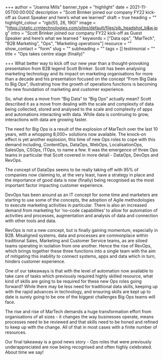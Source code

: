+++
author = "Joanna Mills"
banner_type = "highlight"
date = 2021-11-05T00:00:00Z
description = "Scott Brinker joined our company FY22 kick-off as Guest Speaker and here’s what we learned"
draft = true
heading = ""
highlight_colour = "rgb(55, 26, 190)"
image = "https://static.crmtechnologies.com/sites/default/files/sjb_headshot_b&w.jpg"
intro = "Scott Brinker joined our company FY22 kick-off as Guest Speaker and here’s what we learned "
keywords = ["Data ops", "MarTech", "B2B Marketing", "Ops", "Marketing operations"]
resource = ""
show_contact = "form"
slug = ""
subheading = ""
tags = []
testimonial = ""
title = "Ops takes centre stage (finally)"

+++
What better way to kick off our new year than a thought-provoking presentation from B2B legend Scott Brinker. Scott has been analysing marketing technology and its impact on marketing organisations for more than a decade and his presentation focused on the concept “From Big Data to Big Ops”, illustrating how the growth of operations functions is becoming the new foundation of marketing and customer experience.

So, what does a move from “Big Data” to “Big Ops” actually mean? Scott described it as a move from dealing with the scale and complexity of data being collected, stored and analysed to the scale and complexity of apps and automations interacting with data. While data is continuing to grow, interactions with data are growing faster.

The need for Big Ops is a result of the explosion of MarTech over the last 10 years, with a whopping 8,000+ solutions now available. The knock-on effect is yet another explosion, this time of new Ops roles to cope with this demand including, ContentOps, DataOps, WebOps, LocalisationOps, SalesOps, CSOps, ITOps, to name a few. It was the emergence of three Ops teams in particular that Scott covered in more detail - DataOps, DevOps and RevOps.

The concept of DataOps seems to be really taking off with 95% of companies now claiming to, at the very least, have a strategy in place and the importance of good data is now (finally) being recognised as the most important factor impacting customer experience.

DevOps has been around as an IT concept for some time and marketers are starting to use some of the concepts, the adoption of Agile methodologies to execute marketing activities in particular. There is also an increased demand from marketing for ‘no-code capabilities’ to allow for automation of activities and processes, augmentation and analysis of data and connection with other tools and data.

RevOps is not a new concept, but is finally gaining momentum, especially in B2B. Misaligned systems, data and processes are commonplace within traditional Sales, Marketing and Customer Service teams, as are siloed teams operating in isolation from one another. Hence the rise of RevOps, which brings together these three functions into a single team with the aim of mitigating this inability to connect systems, apps and data which in turn, hinders customer experience.

One of our takeaways is that with the level of automation now available to take care of tasks which previously required highly skilled resource, what kind of skills are going to be required for these new Ops roles going forward? While there may be less need for traditional data skills, keeping up with the rapid advances in technology, and ensuring skills are kept up to date is surely going to be one of the biggest challenges Big Ops teams will face.

The rise and rise of MarTech demands a huge transformation effort from organisations of all sizes - it changes the way businesses operate, means processes need to be reviewed and that skills need to be honed and refined to keep up with the change. All of that in most cases with a finite number of resources.

Our final takeaway is a good news story - Ops roles that were previously underappreciated are now being recognised and often highly celebrated. About time we say!